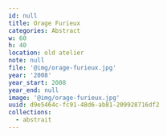 ```yaml
---
id: null
title: Orage Furieux
categories: Abstract
w: 60
h: 40
location: old atelier
note: null
file: '@img/orage-furieux.jpg'
year: '2008'
year_start: 2008
year_end: null
image: '@img/orage-furieux.jpg'
uuid: d9e5464c-fc91-48d6-ab81-209928716df2
collections:
  - abstrait
---
```


